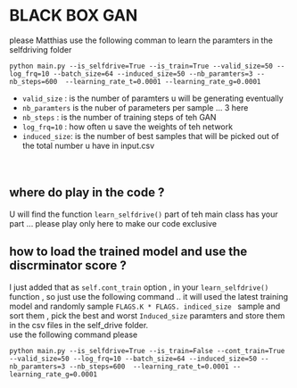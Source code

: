 # BLACK BOX GAN

please Matthias use the following comman to learn the paramters in the selfdriving folder 

```
python main.py --is_selfdrive=True --is_train=True --valid_size=50 --log_frq=10 --batch_size=64 --induced_size=50 --nb_paramters=3 --nb_steps=600  --learning_rate_t=0.0001 --learning_rate_g=0.0001
```
* `valid_size` : is the number of paramters u will be generating eventually <br>
* `nb_paramters` is the nuber of parameters per sample ... 3 here <br>
* `nb_steps` : is the number of training steps of teh GAN <br>
* `log_frq=10` : how often u save the weights of teh network<br>
* `induced_size`: is the number of best samples that will be picked out of the total number u have in input.csv <br>
<br><br>
## where do play in the code ?
U will find the function `learn_selfdrive()` part of teh main class has your part ... please play only here to make our code exclusive 
<br>
## how to load the trained model and use the discrminator score ?
I just added that as `self.cont_train` option , in your `learn_selfdrive()` function , so just use the following command .. it will used the latest training model and randomly sample `FLAGS.K * FLAGS. indiced_size ` sample and sort them , pick the best and worst `Induced_size` paramters and store them in the csv files in the self_drive folder.
<br>
use the following command please 
```
python main.py --is_selfdrive=True --is_train=False --cont_train=True --valid_size=50 --log_frq=10 --batch_size=64 --induced_size=50 --nb_paramters=3 --nb_steps=600  --learning_rate_t=0.0001 --learning_rate_g=0.0001
```
